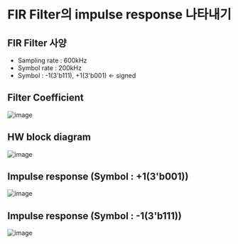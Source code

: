 # FIR Filter의 impulse response 나타내기

## FIR Filter 사양
- Sampling rate : 600kHz
- Symbol rate : 200kHz
- Symbol : -1(3'b111), +1(3'b001) <- signed


## Filter Coefficient
![image](https://github.com/user-attachments/assets/554ad6ef-2ec5-4af0-90ef-61d952f4d733)


## HW block diagram 
![image](https://github.com/user-attachments/assets/f39595dd-bed0-4edf-a2ce-267dec99f269)


## Impulse response (Symbol : +1(3'b001)) 
![image](https://github.com/user-attachments/assets/3cbfdf73-bfb8-44a1-853c-8f72d62bf127)


## Impulse response (Symbol : -1(3'b111))
![image](https://github.com/user-attachments/assets/d69327f0-d055-4a65-a2aa-e69a27a75963)

